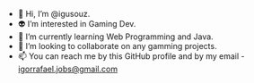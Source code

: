 - 👋 Hi, I’m @igusouz.
- 👽 I’m interested in Gaming Dev.
- 🧠 I’m currently learning Web Programming and Java.
- 🦾 I’m looking to collaborate on any gamming projects.
- 📫 You can reach me by this GitHub profile and by my email - igorrafael.jobs@gmail.com
